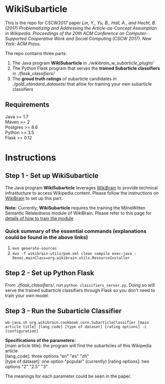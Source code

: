 # WikiSubarticle
This is the repo for CSCW2017 paper *Lin, Y., Yu, B., Hall, A., and Hecht, B. (2017) Problematizing and Addressing the Article-as-Concept Assumption in Wikipedia. Proceedings of the 20th ACM Conference on Computer-Supported Cooperative Work and Social Computing (CSCW 2017). New York: ACM Press.*

The repo contains three parts:
1. The Java program **WikiSubarticle** in *./wikibrain_w_subarticle_plugin/*
2. The Python Flask program that serves the **trained Subarticle classifiers** in *./flask_classifiers/*
3. The **groud truth ratings** of subarticle candidates in *./gold_standard_datasets/* that allow for training your own subarticle classifiers

## Requirements
Java >= 1.7  
Maven >= 2  
Postgres >= 8.6  
Python >= 3.5  
Flask >= 0.12  

# Instructions
## Step 1 - Set up WikiSubarticle
The Java program **WikiSubarticle** leverages [WikiBrain](https://shilad.github.io/wikibrain/) to provide technical infrastucture to access Wikipedia content. Please follow the instructions on [WikiBrain](https://shilad.github.io/wikibrain/) to set up this part. 

**Note:** Currently, **WikiSubarticle** requires the training the MilneWitten Semantic Relatedness module of WikiBrain. Please refer to this page for [details of how to train the module](https://shilad.github.io/wikibrain/tutorial/sr.html)

### Quick summary of the essential commands (explanations could be found in the above links)
1. `mvn generate-sources`
2. `mvn -f wikibrain-utils/pom.xml clean compile exec:java -Dexec.mainClass=org.wikibrain.utils.ResourceInstaller`

## Step 2 - Set up Python Flask
From *./flask_classifiers/*, run `python classifiers_server.py`. Doing so will serve the trained subarticle classifiers through Flask so you don't need to train your own model

## Step 3 - Run the Subarticle Classifier

`wb-java.sh org.wikibrain.cookbook.core.SubarticleClassifier [main article title] [lang_code] [type of dataset] [rating options] -c [configuration]`

**Specifications of the parameters:**  
[main article title]: the program will find the subarticles of this Wikipedia article  
[lang_code]: three options "en" "es" "zh"  
[type of dataset]: one option "popular" (currently)
[rating options]: two options "2" "2.5" "3"

The meanings for each parameter could be seen in the paper. 
